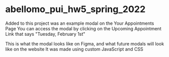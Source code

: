 # abellomo_pui_hw5_spring_2022

Added to this project was an example modal on the Your Appointments Page
You can access the modal by clicking on the Upcoming Appointment Link that says "Tuesday, February 1st"

This is what the modal looks like on Figma, and what future modals will look like on the website
It was made using custom JavaScript and CSS
